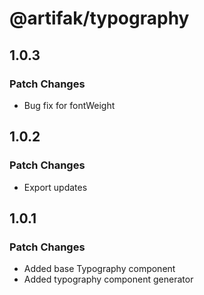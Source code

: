 # @artifak/typography

## 1.0.3

### Patch Changes

- Bug fix for fontWeight

## 1.0.2

### Patch Changes

- Export updates

## 1.0.1

### Patch Changes

- Added base Typography component
- Added typography component generator

